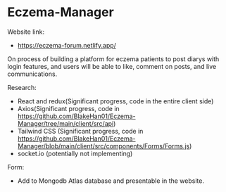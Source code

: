 # Eczema-Manager

Website link: 
- https://eczema-forum.netlify.app/


On process of building a platform for eczema patients to post diarys with login features, and users will be able to like, comment on posts, and live communications.

Research:

- React and redux(Significant progress, code in the entire client side)
- Axios(Significant progress, code in https://github.com/BlakeHan01/Eczema-Manager/tree/main/client/src/api)
- Tailwind CSS (Significant progress, code in https://github.com/BlakeHan01/Eczema-Manager/blob/main/client/src/components/Forms/Forms.js)
- socket.io (potentially not implementing)

Form: 
- Add to Mongodb Atlas database and presentable in the website. 


